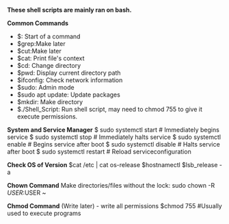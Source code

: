 **These shell scripts are mainly ran on bash.**

**Common Commands**
- $: Start of a command
- $grep:Make later
- $cut:Make later
- $cat: Print file's context
- $cd: Change directory
- $pwd: Display current directory path
- $ifconfig: Check network information
- $sudo: Admin mode
- $sudo apt update: Update packages
- $mkdir: Make directory
- $./Shell_Script: Run shell script, may need to chmod 755 to give it execute permissions.

**System and Service Manager**
$ sudo systemctl start # Immediately begins service
$ sudo systemctl stop # Immediately halts service
$ sudo systemctl enable # Begins service after boot
$ sudo systemctl disable # Halts service after boot
$ sudo systemctl restart # Reload serviceconfiguration

**Check OS of Version**
$cat /etc | cat os-release
$hostnamectl
$lsb_release -a

**Chown Command**
Make directories/files without the lock:
sudo chown -R $USER:$USER ~

**Chmod Command**
(Write later) - write all permissions
$chmod 755 #Usually used to execute programs

